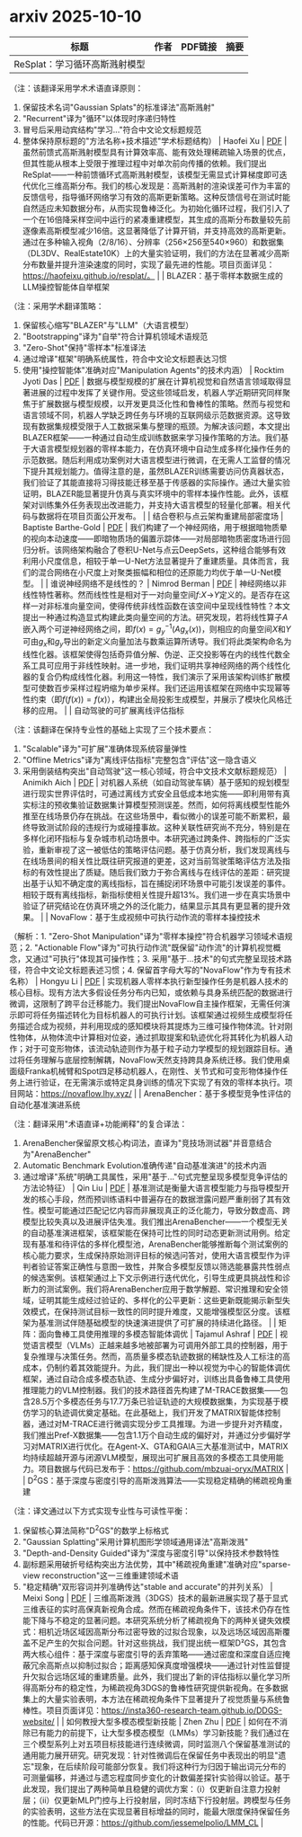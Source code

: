 # arxiv 2025-10-10

| 标题 | 作者 | PDF链接 |  摘要 |
|------|------|--------|------|
| ReSplat：学习循环高斯溅射模型

（注：该翻译采用学术术语直译原则：
1. 保留技术名词"Gaussian Splats"的标准译法"高斯溅射"
2. "Recurrent"译为"循环"以体现时序递归特性
3. 冒号后采用动宾结构"学习..."符合中文论文标题规范
4. 整体保持原标题的"方法名称+技术描述"学术标题结构） | Haofei Xu | [PDF](http://arxiv.org/pdf/2510.08575v1) | 虽然前馈式高斯溅射模型具有计算效率高、能有效处理稀疏输入场景的优点，但其性能从根本上受限于推理过程中对单次前向传播的依赖。我们提出ReSplat——一种前馈循环式高斯溅射模型，该模型无需显式计算梯度即可迭代优化三维高斯分布。我们的核心发现是：高斯溅射的渲染误差可作为丰富的反馈信号，指导循环网络学习有效的高斯更新策略。这种反馈信号在测试时能自然适应未知数据分布，从而实现鲁棒泛化。为初始化循环过程，我们引入了一个在16倍降采样空间中运行的紧凑重建模型，其生成的高斯分布数量较先前逐像素高斯模型减少16倍。这显著降低了计算开销，并支持高效的高斯更新。通过在多种输入视角（2/8/16）、分辨率（256×256至540×960）和数据集（DL3DV、RealEstate10K）上的大量实验证明，我们的方法在显著减少高斯分布数量并提升渲染速度的同时，实现了最先进的性能。项目页面详见：https://haofeixu.github.io/resplat/。 |
| BLAZER：基于零样本数据生成的LLM操控智能体自举框架

（注：采用学术翻译策略：
1. 保留核心缩写"BLAZER"与"LLM"（大语言模型）
2. "Bootstrapping"译为"自举"符合计算机领域术语规范
3. "Zero-Shot"保持"零样本"标准译法
4. 通过增译"框架"明确系统属性，符合中文论文标题表达习惯
5. 使用"操控智能体"准确对应"Manipulation Agents"的技术内涵） | Rocktim Jyoti Das | [PDF](http://arxiv.org/pdf/2510.08572v1) | 数据与模型规模的扩展在计算机视觉和自然语言领域取得显著进展的过程中发挥了关键作用。受这些领域启发，机器人学近期研究同样聚焦于扩展数据与模型规模，以开发更具泛化性和鲁棒性的策略。然而与视觉和语言领域不同，机器人学缺乏跨任务与环境的互联网级示范数据资源。这导致现有数据集规模受限于人工数据采集与整理的瓶颈。为解决该问题，本文提出BLAZER框架——一种通过自动生成训练数据来学习操作策略的方法。我们基于大语言模型规划器的零样本能力，在仿真环境中自动生成多样化操作任务的示范数据。随后利用成功案例对大语言模型进行微调，在无需人工监督的情况下提升其规划能力。值得注意的是，虽然BLAZER训练需要访问仿真器状态，我们验证了其能直接将习得技能迁移至基于传感器的实际操作。通过大量实验证明，BLAZER能显著提升仿真与真实环境中的零样本操作性能。此外，该框架对训练集外任务表现出改进能力，并支持大语言模型的轻量化部署。相关代码与数据将在项目页面公开发布。 |
| 结合卷积与点云架构重建局部密度场 | Baptiste Barthe-Gold | [PDF](http://arxiv.org/pdf/2510.08573v1) | 我们构建了一个神经网络，用于根据暗物质晕的视向本动速度——即暗物质场的偏置示踪体——对局部暗物质密度场进行回归分析。该网络架构融合了卷积U-Net与点云DeepSets，这种组合能够有效利用小尺度信息，相较于单一U-Net方法显著提升了重建质量。具体而言，我们的混合网络在小尺度上对聚类振幅和相位的还原能力均优于单一U-Net模型。 |
| 谁说神经网络不是线性的？ | Nimrod Berman | [PDF](http://arxiv.org/pdf/2510.08570v1) | 神经网络以非线性特性著称。然而线性性是相对于一对向量空间$f$$:$$X$$\to$$Y$定义的。是否存在这样一对非标准向量空间，使得传统非线性函数在该空间中呈现线性特性？本文提出一种通过构造显式构建此类向量空间的方法。研究发现，若将线性算子$A$嵌入两个可逆神经网络之间，即$f(x)=g_y^{-1}(A g_x(x))$，则相应的向量空间$X$和$Y$可由$g_x$和$g_y$导出的新定义向量加法与数乘运算所诱导。我们将此类架构命名为线性化器。该框架使得包括奇异值分解、伪逆、正交投影等在内的线性代数全系工具可应用于非线性映射。进一步地，我们证明共享神经网络的两个线性化器的复合仍构成线性化器。利用这一特性，我们演示了采用该架构训练扩散模型可使数百步采样过程坍缩为单步采样。我们还运用该框架在网络中实现幂等性约束（即$f(f(x))=f(x)$），构建出全局投影生成模型，并展示了模块化风格迁移的应用。 |
| 自动驾驶的可扩展离线评估指标

（注：该翻译在保持专业性的基础上实现了三个技术要点：
1. "Scalable"译为"可扩展"准确体现系统容量弹性
2. "Offline Metrics"译为"离线评估指标"完整包含"评估"这一隐含语义
3. 采用倒装结构突出"自动驾驶"这一核心领域，符合中文技术文献标题规范） | Animikh Aich | [PDF](http://arxiv.org/pdf/2510.08571v1) | 对机器人系统（如自动驾驶车辆）基于感知的规划模型进行现实世界评估时，可通过离线方式安全且低成本地实施——即利用带有真实标注的预收集验证数据集计算模型预测误差。然而，如何将离线模型性能外推至在线场景仍存在挑战。在这些场景中，看似微小的误差可能不断累积，最终导致测试阶段的违规行为或碰撞事故。这种关联性研究尚不充分，特别是在多样化闭环指标与复杂城市机动场景中。本研究通过跨条件、跨指标的广泛实验，重新审视了这一被低估的策略评估问题。基于仿真分析，我们发现离线与在线场景间的相关性比既往研究报道的更差，这对当前驾驶策略评估方法及指标的有效性提出了质疑。随后我们致力于弥合离线与在线评估的差距：研究提出基于认知不确定度的离线指标，旨在捕捉闭环场景中可能引发误差的事件。相较于既有离线指标，新指标使相关性提升超13%。我们进一步在真实场景中验证了研究结论在仿真环境之外的泛化能力，结果显示其具有更显著的提升效果。 |
| NovaFlow：基于生成视频中可执行动作流的零样本操控技术

（解析：1. "Zero-Shot Manipulation"译为"零样本操控"符合机器学习领域术语规范；2. "Actionable Flow"译为"可执行动作流"既保留"动作流"的计算机视觉概念，又通过"可执行"体现其可操作性；3. 采用"基于...技术"的句式完整呈现技术路径，符合中文论文标题表述习惯；4. 保留首字母大写的"NovaFlow"作为专有技术名称） | Hongyu Li | [PDF](http://arxiv.org/pdf/2510.08568v1) | 实现机器人零样本执行新型操作任务是机器人技术的核心目标。现有方法大多假设任务分布内已知，或依赖与具身系统匹配的数据进行微调，这限制了跨平台迁移能力。我们提出NovaFlow自主操作框架，无需任何演示即可将任务描述转化为目标机器人的可执行计划。该框架通过视频生成模型将任务描述合成为视频，并利用现成的感知模块将其提炼为三维可操作物体流。针对刚性物体，从物体流中计算相对位姿，通过抓取提案和轨迹优化将其转化为机器人动作；对于可变形物体，该流动轨迹则作为基于粒子动力学模型的规划跟踪目标。通过将任务理解与底层控制解耦，NovaFlow天然支持跨具身系统迁移。我们使用桌面级Franka机械臂和Spot四足移动机器人，在刚性、关节式和可变形物体操作任务上进行验证，在无需演示或特定具身训练的情况下实现了有效的零样本执行。项目网站：https://novaflow.lhy.xyz/ |
| ArenaBencher：基于多模型竞争性评估的自动化基准演进系统

（注：翻译采用"术语直译+功能阐释"的复合译法：
1. ArenaBencher保留原文核心构词法，直译为"竞技场测试器"并音意结合为"ArenaBencher"
2. Automatic Benchmark Evolution准确传递"自动基准演进"的技术内涵
3. 通过增译"系统"明确工具属性，采用"基于..."句式完整呈现多模型竞争评估的方法论特征） | Qin Liu | [PDF](http://arxiv.org/pdf/2510.08569v1) | 基准测试是衡量大语言模型能力与指导模型开发的核心手段，然而预训练语料中普遍存在的数据泄露问题严重削弱了其有效性。模型可能通过匹配记忆内容而非展现真正的泛化能力，导致分数虚高、跨模型比较失真以及进展评估失准。我们推出ArenaBencher——一个模型无关的自动基准演进框架，该框架能在保持可比性的同时动态更新测试用例。给定现有基准和待评估的多样化模型池，ArenaBencher能够推断每个测试案例的核心能力要求，生成保持原始测评目标的候选问答对，使用大语言模型作为评判者验证答案正确性与意图一致性，并聚合多模型反馈以筛选能暴露共性弱点的候选案例。该框架通过上下文示例进行迭代优化，引导生成更具挑战性和诊断力的测试案例。我们将ArenaBencher应用于数学解题、常识推理和安全领域，证明其能生成经过验证的、多样化的公平更新：这些更新既能揭示新型失效模式，在保持测试目标一致性的同时提升难度，又能增强模型区分度。该框架为基准测试伴随基础模型的快速演进提供了可扩展的持续进化路径。 |
| 矩阵：面向鲁棒工具使用推理的多模态智能体调优 | Tajamul Ashraf | [PDF](http://arxiv.org/pdf/2510.08567v1) | 视觉语言模型（VLMs）正越来越多地被部署为可调用外部工具的控制器，用于复杂推理与决策任务。然而，高质量多模态轨迹数据的稀缺性及人工标注的高成本，仍制约着其效能提升。为此，我们提出一种以视觉为中心的智能体调优框架，通过自动合成多模态轨迹、生成分步偏好对，训练出具备鲁棒工具使用推理能力的VLM控制器。我们的技术路径首先构建了M-TRACE数据集——包含28.5万个多模态任务与17.7万条已验证轨迹的大规模数据集，为实现基于模仿学习的轨迹调优奠定基础。在此基础上，我们开发了MATRIX智能体控制器，通过对M-TRACE进行微调实现分步工具推理。为进一步提升对齐精度，我们推出Pref-X数据集——包含1.1万个自动生成的偏好对，并通过分步偏好学习对MATRIX进行优化。在Agent-X、GTA和GAIA三大基准测试中，MATRIX均持续超越开源与闭源VLM模型，展现出可扩展且高效的多模态工具使用能力。项目数据与代码已发布于：https://github.com/mbzuai-oryx/MATRIX |
| D$^2$GS：基于深度与密度引导的高斯泼溅算法——实现稳定精确的稀疏视角重建

（注：译文通过以下方式实现专业性与可读性平衡：
1. 保留核心算法简称"D$^2$GS"的数学上标格式
2. "Gaussian Splatting"采用计算机图形学领域通用译法"高斯泼溅"
3. "Depth-and-Density Guided"译为"深度与密度引导"以保持技术参数特性
4. 副标题采用破折号结构突出方法优势，其中"稀疏视角重建"准确对应"sparse-view reconstruction"这一三维重建领域术语
5. "稳定精确"双形容词并列准确传达"stable and accurate"的并列关系） | Meixi Song | [PDF](http://arxiv.org/pdf/2510.08566v1) | 三维高斯泼溅（3DGS）技术的最新进展实现了基于显式三维表征的实时高保真新视角合成。然而在稀疏视角条件下，该技术仍存在性能下降与不稳定的显著问题。本研究系统分析了稀疏视角下的两种关键失效模式：相机近场区域因高斯分布过密导致的过拟合现象，以及远场区域因高斯覆盖不足产生的欠拟合问题。针对这些挑战，我们提出统一框架D²GS，其包含两大核心组件：基于深度与密度引导的丢弃策略——通过密度和深度自适应掩蔽冗余高斯点以抑制过拟合；距离感知保真度增强模块——通过针对性监督提升欠拟合远场区域的重建质量。此外，我们提出了新的评估指标以量化学习所得高斯分布的稳定性，为稀疏视角3DGS的鲁棒性研究提供新视角。在多数据集上的大量实验表明，本方法在稀疏视角条件下显著提升了视觉质量与系统鲁棒性。项目页面详见：https://insta360-research-team.github.io/DDGS-website/ |
| 如何教授大型多模态模型新技能 | Zhen Zhu | [PDF](http://arxiv.org/pdf/2510.08564v1) | 如何在不消除已有能力的前提下，让大型多模态模型（LMMs）学习新技能？我们通过在三个模型系列上对五项目标技能进行连续微调，同时监测八个保留基准测试的通用能力展开研究。研究发现：针对性微调后在保留任务中表现出的明显"遗忘"现象，在后续阶段可能部分恢复。我们将这种行为归因于输出词元分布的可测量偏移，并通过与遗忘程度同步变化的计数偏差探针实验得以验证。基于此发现，我们提出了两种简单且稳健的调优方案：（i）仅更新自注意力投射层；（ii）仅更新MLP门控与上行投射层，同时冻结下行投射层。跨模型与任务的实验表明，这些方法在实现显著目标增益的同时，能最大限度保持保留任务的性能。代码已开源：https://github.com/jessemelpolio/LMM_CL |
